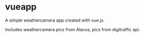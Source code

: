 # vueapp

A simple weathercamera app created with vue.js.

Includes weathercamera pics from Alavus, pics from digitraffic api.
